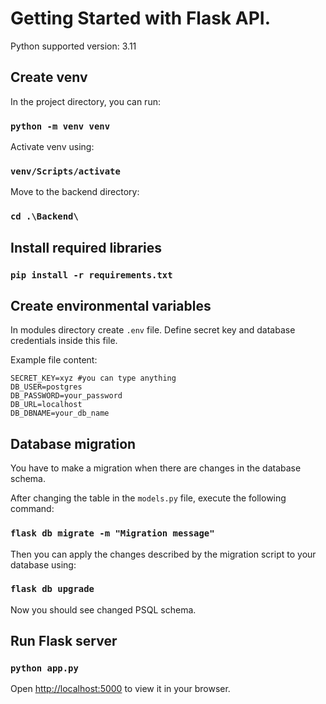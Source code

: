 # Getting Started with Flask API.

Python supported version: 3.11

## Create venv

In the project directory, you can run:

### `python -m venv venv`

Activate venv using:

### `venv/Scripts/activate`

Move to the backend directory:

### `cd .\Backend\`

## Install required libraries

### `pip install -r requirements.txt`

## Create environmental variables

In modules directory create `.env` file. Define secret key and database credentials inside this file.

Example file content:

```
SECRET_KEY=xyz #you can type anything
DB_USER=postgres
DB_PASSWORD=your_password
DB_URL=localhost
DB_DBNAME=your_db_name
```

## Database migration
You have to make a migration when there are changes in the database schema.

After changing the table in the `models.py` file, execute the following command:

### `flask db migrate -m "Migration message"`

Then you can apply the changes described by the migration script to your database using:

### `flask db upgrade`

Now you should see changed PSQL schema.

## Run Flask server

### `python app.py`

Open [http://localhost:5000](http://localhost:5000) to view it in your browser.